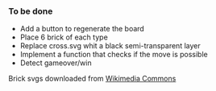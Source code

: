 ### To be done
<ul>
<li>Add a button to regenerate the board</li>
<li>Place 6 brick of each type</li>
<li>Replace cross.svg whit a black semi-transparent layer</li>
<li>Implement a function that checks if the move is possible</li>
<li>Detect gameover/win</li>
</ul>

Brick svgs downloaded from <a href="https://commons.wikimedia.org/wiki/User:Shizhao/Mahjong">Wikimedia Commons</a>
